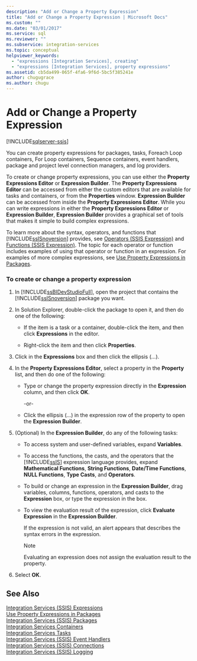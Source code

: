 ```yaml
---
description: "Add or Change a Property Expression"
title: "Add or Change a Property Expression | Microsoft Docs"
ms.custom: ""
ms.date: "03/01/2017"
ms.service: sql
ms.reviewer: ""
ms.subservice: integration-services
ms.topic: conceptual
helpviewer_keywords: 
  - "expressions [Integration Services], creating"
  - "expressions [Integration Services], property expressions"
ms.assetid: cb5da499-065f-4fa6-9f6d-5bc5f385241e
author: chugugrace
ms.author: chugu
---
```

# Add or Change a Property Expression

[!INCLUDE[sqlserver-ssis](../../includes/applies-to-version/sqlserver-ssis.md)]


  You can create property expressions for packages, tasks, Foreach Loop containers, For Loop containers, Sequence containers, event handlers, package and project level connection managers, and log providers.  
  
 To create or change property expressions, you can use either the **Property Expressions Editor** or **Expression Builder**. The **Property Expressions Editor** can be accessed from either the custom editors that are available for tasks and containers, or from the **Properties** window. **Expression Builder** can be accessed from inside the **Property Expressions Editor**. While you can write expressions in either the **Property Expressions Editor** or **Expression Builder**, **Expression Builder** provides a graphical set of tools that makes it simple to build complex expressions.  
  
 To learn more about the syntax, operators, and functions that [!INCLUDE[ssISnoversion](../../includes/ssisnoversion-md.md)] provides, see [Operators &#40;SSIS Expression&#41;](../../integration-services/expressions/operators-ssis-expression.md) and [Functions &#40;SSIS Expression&#41;](../../integration-services/expressions/functions-ssis-expression.md). The topic for each operator or function includes examples of using that operator or function in an expression. For examples of more complex expressions, see [Use Property Expressions in Packages](../../integration-services/expressions/use-property-expressions-in-packages.md).  
  
### To create or change a property expression  
  
1.  In [!INCLUDE[ssBIDevStudioFull](../../includes/ssbidevstudiofull-md.md)], open the project that contains the [!INCLUDE[ssISnoversion](../../includes/ssisnoversion-md.md)] package you want.  
  
2.  In Solution Explorer, double-click the package to open it, and then do one of the following:  
  
    -   If the item is a task or a container, double-click the item, and then click **Expressions** in the editor.  
  
    -   Right-click the item and then click **Properties**.  
  
3.  Click in the **Expressions** box and then click the ellipsis (...).  
  
4.  In the **Property Expressions Editor**, select a property in the **Property** list, and then do one of the following:  
  
    -   Type or change the property expression directly in the **Expression** column, and then click **OK**.  
  
         -or-  
  
    -   Click the ellipsis (...) in the expression row of the property to open the **Expression Builder**.  
  
5.  (Optional) In the **Expression Builder**, do any of the following tasks:  
  
    -   To access system and user-defined variables, expand **Variables**.  
  
    -   To access the functions, the casts, and the operators that the [!INCLUDE[ssIS](../../includes/ssis-md.md)] expression language provides, expand **Mathematical Functions**, **String Functions**, **Date/Time Functions**, **NULL Functions**, **Type Casts**, and **Operators**.  
  
    -   To build or change an expression in the **Expression Builder**, drag variables, columns, functions, operators, and casts to the **Expression** box, or type the expression in the box.  
  
    -   To view the evaluation result of the expression, click **Evaluate Expression** in the **Expression Builder**.  
  
         If the expression is not valid, an alert appears that describes the syntax errors in the expression.  
  
        > [!NOTE]  
        >  Evaluating an expression does not assign the evaluation result to the property.  
  
6.  Select **OK**.
  
## See Also  
 [Integration Services &#40;SSIS&#41; Expressions](../../integration-services/expressions/integration-services-ssis-expressions.md)   
 [Use Property Expressions in Packages](../../integration-services/expressions/use-property-expressions-in-packages.md)   
 [Integration Services &#40;SSIS&#41; Packages](../../integration-services/integration-services-ssis-packages.md)   
 [Integration Services Containers](../../integration-services/control-flow/integration-services-containers.md)   
 [Integration Services Tasks](../../integration-services/control-flow/integration-services-tasks.md)   
 [Integration Services &#40;SSIS&#41; Event Handlers](../../integration-services/integration-services-ssis-event-handlers.md)   
 [Integration Services &#40;SSIS&#41; Connections](../../integration-services/connection-manager/integration-services-ssis-connections.md)   
 [Integration Services &#40;SSIS&#41; Logging](../../integration-services/performance/integration-services-ssis-logging.md)  
  
  
